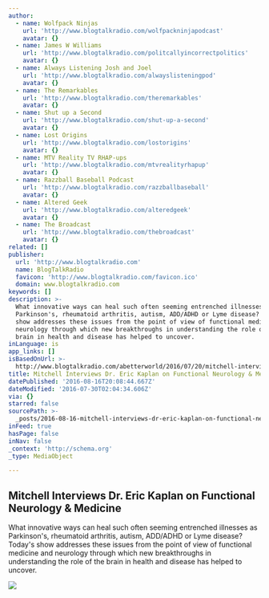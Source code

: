 ```yaml
---
author:
  - name: Wolfpack Ninjas
    url: 'http://www.blogtalkradio.com/wolfpackninjapodcast'
    avatar: {}
  - name: James W Williams
    url: 'http://www.blogtalkradio.com/politcallyincorrectpolitics'
    avatar: {}
  - name: Always Listening Josh and Joel
    url: 'http://www.blogtalkradio.com/alwayslisteningpod'
    avatar: {}
  - name: The Remarkables
    url: 'http://www.blogtalkradio.com/theremarkables'
    avatar: {}
  - name: Shut up a Second
    url: 'http://www.blogtalkradio.com/shut-up-a-second'
    avatar: {}
  - name: Lost Origins
    url: 'http://www.blogtalkradio.com/lostorigins'
    avatar: {}
  - name: MTV Reality TV RHAP-ups
    url: 'http://www.blogtalkradio.com/mtvrealityrhapup'
    avatar: {}
  - name: Razzball Baseball Podcast
    url: 'http://www.blogtalkradio.com/razzballbaseball'
    avatar: {}
  - name: Altered Geek
    url: 'http://www.blogtalkradio.com/alteredgeek'
    avatar: {}
  - name: The Broadcast
    url: 'http://www.blogtalkradio.com/thebroadcast'
    avatar: {}
related: []
publisher:
  url: 'http://www.blogtalkradio.com'
  name: BlogTalkRadio
  favicon: 'http://www.blogtalkradio.com/favicon.ico'
  domain: www.blogtalkradio.com
keywords: []
description: >-
  What innovative ways can heal such often seeming entrenched illnesses as
  Parkinson's, rheumatoid arthritis, autism, ADD/ADHD or Lyme disease? Today's
  show addresses these issues from the point of view of functional medicine and
  neurology through which new breakthroughs in understanding the role of the
  brain in health and disease has helped to uncover.
inLanguage: is
app_links: []
isBasedOnUrl: >-
  http://www.blogtalkradio.com/abetterworld/2016/07/20/mitchell-interviews-dr-eric-kaplan-on-functional-neurology-medicine
title: Mitchell Interviews Dr. Eric Kaplan on Functional Neurology & Medicine
datePublished: '2016-08-16T20:08:44.667Z'
dateModified: '2016-07-30T02:04:34.606Z'
via: {}
starred: false
sourcePath: >-
  _posts/2016-08-16-mitchell-interviews-dr-eric-kaplan-on-functional-neurology.md
inFeed: true
hasPage: false
inNav: false
_context: 'http://schema.org'
_type: MediaObject

---
```

<article style=""><h1>Mitchell Interviews Dr. Eric Kaplan on Functional Neurology &amp; Medicine</h1><p>What innovative ways can heal such often seeming entrenched illnesses as Parkinson's, rheumatoid arthritis, autism, ADD/ADHD or Lyme disease? Today's show addresses these issues from the point of view of functional medicine and neurology through which new breakthroughs in understanding the role of the brain in health and disease has helped to uncover.</p><img src="http://cdn2.btrstatic.com/pics/showpics/large/276091_FNs2Gdj9.jpg" /></article>